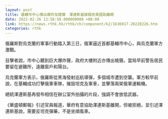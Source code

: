 ```yaml
---
layout: post
title: 基輔市中心傳出爆炸及槍聲　澤連斯基據報拒美國助離開
date: 2022-02-26 13:58:58.000000000 +08:00
link: https://news.rthk.hk/rthk/ch/component/k2/1636017-20220226.htm
categories: rthk
---
```


俄羅斯對烏克蘭的軍事行動踏入第三日，俄軍逼近首都基輔市中心，與烏克蘭軍方激戰。

目擊者說，市中心聽到巨大爆炸聲，政府大樓附近亦傳出槍聲。當局早前警告居民要留在避難所，遠離窗戶和陽台。

烏克蘭軍方表示，俄羅斯從黑海發射巡航導彈，多個城市遭到空襲。軍方較早前說，在基輔成功打擊俄軍車隊，摧毀坦克及軍車，並擊落兩架俄軍運輸機。

總統澤連斯基再發布相信在辦公室外拍攝的片段，強調不會放低武器。

《華盛頓郵報》引述官員報道，華府有意協助澤連斯基離開，但被拒絕，並引述澤連斯基說，需要反坦克彈藥，不是坐順風車。
